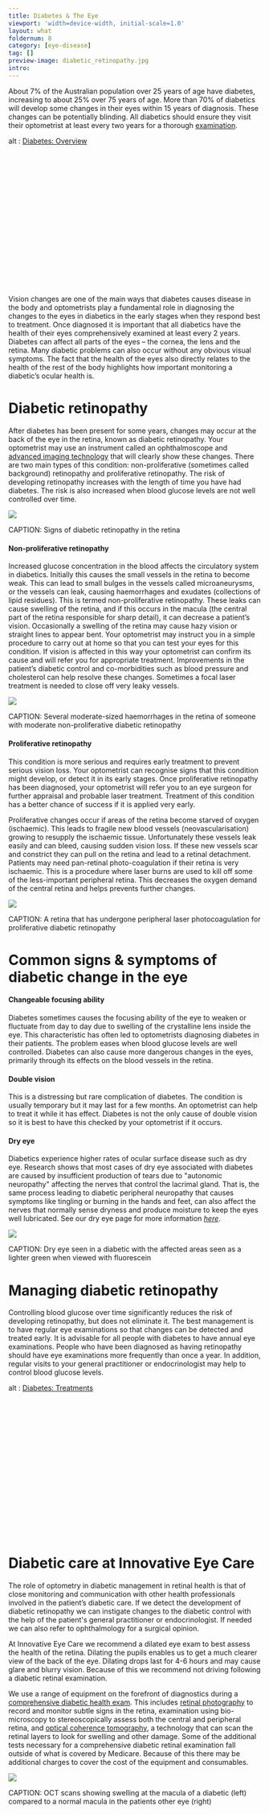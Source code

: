 ```yaml
---
title: Diabetes & The Eye
viewport: 'width=device-width, initial-scale=1.0'
layout: what
foldernum: 8
category: [eye-disease]
tag: []
preview-image: diabetic_retinopathy.jpg
intro: 
---
```


<div class="employee-heading">
<p>About 7% of the Australian population over 25 years of age have diabetes, increasing to about 25% over 75 years of age. More than 70% of diabetics will develop some changes in their eyes within 15 years of diagnosis. These changes can be potentially blinding. All diabetics should ensure they visit their optometrist at least every two years for a thorough <a href="/what-we-do/eye-exam">examination</a>.</p>
</div>

<div class="myWrapper" style="position: relative; padding-bottom: 56.25%; height: 0;"><!--[if IE]><iframe frameborder="0" type="text/html" src="https://2689-2347.captiv8online.com/animations/embed/one/d-t-t-op-t?player_width=100%&player_height=100%&site_company_language=34&autostart=false" width="100%" height="100%" style="position:absolute;top:0;left:0;width:100%;height:100%;"></iframe><![endif]--><!--[if !IE]> <--><object data="https://2689-2347.captiv8online.com/animations/embed/one/d-t-t-op-t?player_width=100%&player_height=100%&site_company_language=34&autostart=false" type="text/html" width="100%" height="100%" style="position:absolute;top:0;left:0;width:100%;height:100%;">  alt : <a href="https://2689-2347.captiv8online.com/animations/embed/one/d-t-t-op-t?player_width=100%&player_height=100%&site_company_language=34&autostart=false">Diabetes: Overview</a></object><!--> <![endif]--></div>

<br>

Vision changes are one of the main ways that diabetes causes disease in the body and optometrists play a fundamental role in diagnosing the changes to the eyes in diabetics in the early stages when they respond best to treatment. Once diagnosed it is important that all diabetics have the health of their eyes comprehensively examined at least every 2 years. Diabetes can affect all parts of the eyes – the cornea, the lens and the retina. Many diabetic problems can also occur without any obvious visual symptoms. The fact that the health of the eyes also directly relates to the health of the rest of the body highlights how important monitoring a diabetic’s ocular health is.

# Diabetic retinopathy

After diabetes has been present for some years, changes may occur at the back of the eye in the retina, known as diabetic retinopathy. Your optometrist may use an instrument called an ophthalmoscope and [advanced imaging technology](/what-we-do/oct) that will clearly show these changes. There are two main types of this condition: non-proliferative (sometimes called background) retinopathy and proliferative retinopathy. The risk of developing retinopathy increases with the length of time you have had diabetes. The risk is also increased when blood glucose levels are not well controlled over time.

![](diabetic_retinopathy_2.jpg)

CAPTION: Signs of diabetic retinopathy in the retina

#### Non-proliferative retinopathy

Increased glucose concentration in the blood affects the circulatory system in diabetics. Initially this causes the small vessels in the retina to become weak. This can lead to small bulges in the vessels called microaneurysms, or the vessels can leak, causing haemorrhages and exudates (collections of lipid residues). This is termed non-proliferative retinopathy. These leaks can cause swelling of the retina, and if this occurs in the macula (the central part of the retina responsible for sharp detail), it can decrease a patient’s vision. Occasionally a swelling of the retina may cause hazy vision or straight lines to appear bent. Your optometrist may instruct you in a simple procedure to carry out at home so that you can test your eyes for this condition. If vision is affected in this way your optometrist can confirm its cause and will refer you for appropriate treatment. Improvements in the patient’s diabetic control and co-morbidities such as blood pressure and cholesterol can help resolve these changes. Sometimes a focal laser treatment is needed to close off very leaky vessels.

![](diabetic-moderate-retinopathy.jpg)

CAPTION: Several moderate-sized haemorrhages in the retina of someone with moderate non-proliferative diabetic retinopathy

#### Proliferative retinopathy

This condition is more serious and requires early treatment to prevent serious vision loss. Your optometrist can recognise signs that this condition might develop, or detect it in its early stages. Once proliferative retinopathy has been diagnosed, your optometrist will refer you to an eye surgeon for further appraisal and probable laser treatment. Treatment of this condition has a better chance of success if it is applied very early. 

Proliferative changes occur if areas of the retina become starved of oxygen (ischaemic). This leads to fragile new blood vessels (neovascularisation) growing to resupply the ischaemic tissue. Unfortunately these vessels leak easily and can bleed, causing sudden vision loss. If these new vessels scar and constrict they can pull on the retina and lead to a retinal detachment. Patients may need pan-retinal photo-coagulation if their retina is very ischaemic. This is a procedure where laser burns are used to kill off some of the less-important peripheral retina. This decreases the oxygen demand of the central retina and helps prevents further changes.

![](diabetes-prp.jpg)

CAPTION: A retina that has undergone peripheral laser photocoagulation for proliferative diabetic retinopathy

# Common signs & symptoms of diabetic change in the eye

#### Changeable focusing ability

Diabetes sometimes causes the focusing ability of the eye to weaken or fluctuate from day to day due to swelling of the crystalline lens inside the eye. This characteristic has often led to optometrists diagnosing diabetes in their patients. The problem eases when blood glucose levels are well controlled. Diabetes can also cause more dangerous changes in the eyes, primarily through its effects on the blood vessels in the retina.

#### Double vision

This is a distressing but rare complication of diabetes. The condition is usually temporary but it may last for a few months. An optometrist can help to treat it while it has effect. Diabetes is not the only cause of double vision so it is best to have this checked by your optometrist if it occurs.

#### Dry eye

Diabetics experience higher rates of ocular surface disease such as dry eye. Research shows that most cases of dry eye associated with diabetes are caused by insufficient production of tears due to "autonomic neuropathy" affecting the nerves that control the lacrimal gland. That is, the same process leading to diabetic peripheral neuropathy that causes symptoms like tingling or burning in the hands and feet, can also affect the nerves that normally sense dryness and produce moisture to keep the eyes well lubricated. See our dry eye page for more information _[here](/what-we-do/dry-eyes)_.

![](diabetic-dry-eye.jpg)

CAPTION: Dry eye seen in a diabetic with the affected areas seen as a lighter green when viewed with fluorescein

# Managing diabetic retinopathy

Controlling blood glucose over time significantly reduces the risk of developing retinopathy, but does not eliminate it. The best management is to have regular eye examinations so that changes can be detected and treated early. It is advisable for all people with diabetes to have annual eye examinations. People who have been diagnosed as having retinopathy should have eye examinations more frequently than once a year. In addition, regular visits to your general practitioner or endocrinologist may help to control blood glucose levels.

<div class="myWrapper" style="position: relative; padding-bottom: 56.25%; height: 0;"><!--[if IE]><iframe frameborder="0" type="text/html" src="https://2689-2347.captiv8online.com/animations/embed/one/diab-treat?player_width=100%&player_height=100%&site_company_language=34&autostart=false" width="100%" height="100%" style="position:absolute;top:0;left:0;width:100%;height:100%;"></iframe><![endif]--><!--[if !IE]> <--><object data="https://2689-2347.captiv8online.com/animations/embed/one/diab-treat?player_width=100%&player_height=100%&site_company_language=34&autostart=false" type="text/html" width="100%" height="100%" style="position:absolute;top:0;left:0;width:100%;height:100%;">  alt : <a href="https://2689-2347.captiv8online.com/animations/embed/one/diab-treat?player_width=100%&player_height=100%&site_company_language=34&autostart=false">Diabetes: Treatments</a></object><!--> <![endif]--></div>

<br>

# Diabetic care at Innovative Eye Care 

The role of optometry in diabetic management in retinal health is that of close monitoring and communication with other health professionals involved in the patient’s diabetic care. If we detect the development of diabetic retinopathy we can instigate changes to the diabetic control with the help of the patient's general practitioner or endocrinologist. If needed we can also refer to ophthalmology for a surgical opinion. 

At Innovative Eye Care we recommend a dilated eye exam to best assess the health of the retina. Dilating the pupils enables us to get a much clearer view of the back of the eye. Dilating drops last for 4-6 hours and may cause glare and blurry vision. Because of this we recommend not driving following a diabetic retinal examination. 

We use a range of equipment on the forefront of diagnostics during a [comprehensive diabetic health exam](/what-we-do/eye-exam). This includes [retinal photography](/what-we-do/retinal-photography) to record and monitor subtle signs in the retina, examination using bio-microscopy to stereoscopically assess both the central and peripheral retina, and [optical coherence tomography](/what-we-do/oct), a technology that can scan the retinal layers to look for swelling and other damage. Some of the additional tests necessary for a comprehensive diabetic retinal examination fall outside of what is covered by Medicare. Because of this there may be additional charges to cover the cost of the equipment and consumables.

![](diabetic-edema.jpg)

CAPTION: OCT scans showing swelling at the macula of a diabetic (left) compared to a normal macula in the patients other eye (right)
